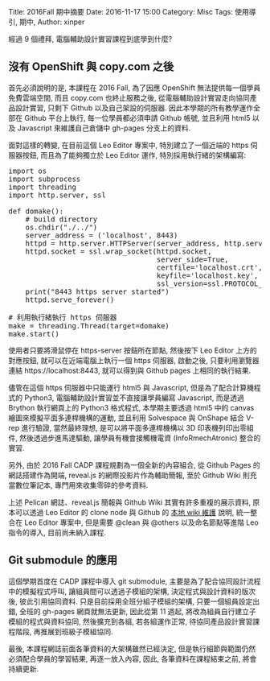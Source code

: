 Title: 2016Fall 期中摘要
Date: 2016-11-17 15:00
Category: Misc
Tags: 使用導引, 期中, 
Author: xinper

經過 9 個禮拜, 電腦輔助設計實習課程到底學到什麼?

<!-- PELICAN_END_SUMMARY -->

## 沒有 OpenShift 與 copy.com 之後

首先必須說明的是, 本課程在 2016 Fall, 為了因應 OpenShift 無法提供每一個學員免費雲端空間, 而且 copy.com 也終止服務之後, 從電腦輔助設計實習走向協同產品設計實習, 只剩下 Github 以及自己架設的伺服器. 因此本學期的所有教學運作全部在 Github 平台上執行, 每一位學員都必須申請 Github 帳號, 並且利用 html5 以及 Javascript 來維護自己倉儲中 gh-pages 分支上的資料.

面對這樣的轉變, 在目前這個 Leo Editor 專案中, 特別建立了一個近端的 https 伺服器按鈕, 而且為了能夠獨立於 Leo Editor 運作, 特別採用執行緒的架構編寫:

<pre class="brush:python">
import os
import subprocess
import threading
import http.server, ssl

def domake():
    # build directory
    os.chdir("./../")
    server_address = ('localhost', 8443)
    httpd = http.server.HTTPServer(server_address, http.server.SimpleHTTPRequestHandler)
    httpd.socket = ssl.wrap_socket(httpd.socket,
                                   server_side=True,
                                   certfile='localhost.crt',
                                   keyfile='localhost.key',
                                   ssl_version=ssl.PROTOCOL_TLSv1)
    print("8443 https server started")
    httpd.serve_forever()

# 利用執行緒執行 https 伺服器
make = threading.Thread(target=domake)
make.start()
</pre>

使用者只要將滑鼠停在 https-server 按鈕所在節點, 然後按下 Leo Editor 上方的對應按鈕, 就可以在近端電腦上執行一個 https 伺服器, 啟動之後, 只要利用瀏覽器連結 https://localhost:8443, 就可以得到與 Github pages 上相同的執行結果.

儘管在這個 https 伺服器中只能運行 html5 與 Javascript, 但是為了配合計算機程式的 Python3, 電腦輔助設計實習並不直接讓學員編寫 Javascript, 而是透過 Brython 執行網頁上的 Python3 格式程式, 本學期主要透過 html5 中的 canvas 繪圖來模擬平面多連桿機構的運動, 並且利用 Solvespace 與 OnShape 結合 V-rep 進行驗證, 當然最終理想, 是可以將平面多連桿機構以 3D 印表機列印出零組件, 然後透過步進馬達驅動, 讓學員有機會接觸機電資 (InfoRmechAtronic) 整合的實習.

另外, 由於 2016 Fall CADP 課程規劃為一個全新的內容組合, 從 Github Pages 的網誌搭建作為開端, reveal.js 的網際投影片作為輔助簡報, 至於 Github Wiki 則充當數位筆記本, 專門用來收集零碎的參考資料.

上述 Pelican 網誌、reveal.js 簡報與 Github Wiki 其實有許多重複的展示資料, 原本可以透過 Leo Editor 的 clone node 與 Github 的 <a href="https://help.github.com/articles/adding-and-editing-wiki-pages-locally/">本地 wiki 維護</a> 說明, 統一整合在 Leo Editor 專案中, 但是需要 @clean 與 @others 以及命名節點等進階 Leo 指令的導入, 目前尚未納入課程.

## Git submodule 的應用

這個學期首度在 CADP 課程中導入 git submodule, 主要是為了配合協同設計流程中的模擬程式呼叫, 讓組員間可以透過子模組的架構, 決定程式與設計資料的版次後, 彼此引用協同資料. 只是目前採用全班分組子模組的架構, 只要一個組員設定出錯, 全班的 gh-pages 網頁就無法更新, 因此從第 11 週起, 將改為組員自行建立子模組的程式與資料協同, 然後擴充到各組, 若各組運作正常, 待協同產品設計實習課程階段, 再推展到班級子模組協同.

最後, 本課程網誌前面各筆資料的大架構雖然已經決定, 但是執行細節與範圍仍然必須配合學員的學習結果, 再逐一放入內容, 因此, 各筆資料在課程結束之前, 將會持續更新.